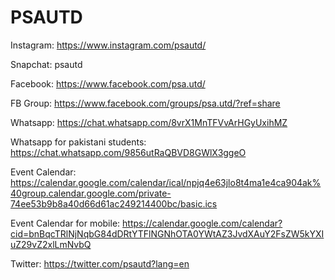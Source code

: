 # PSAUTD
Instagram: https://www.instagram.com/psautd/

Snapchat: psautd

Facebook: https://www.facebook.com/psa.utd/

FB Group: https://www.facebook.com/groups/psa.utd/?ref=share

Whatsapp: https://chat.whatsapp.com/8vrX1MnTFVvArHGyUxihMZ

Whatsapp for pakistani students: https://chat.whatsapp.com/9856utRaQBVD8GWlX3ggeO

Event Calendar: https://calendar.google.com/calendar/ical/npjq4e63jlo8t4ma1e4ca904ak%40group.calendar.google.com/private-74ee53b9b8a40d66d61ac249214400bc/basic.ics

Event Calendar for mobile: https://calendar.google.com/calendar?cid=bnBqcTRlNjNqbG84dDRtYTFlNGNhOTA0YWtAZ3JvdXAuY2FsZW5kYXIuZ29vZ2xlLmNvbQ

Twitter: https://twitter.com/psautd?lang=en
